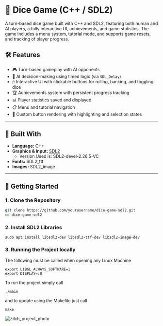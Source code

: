 # 🎲 Dice Game (C++ / SDL2)

A turn-based dice game built with C++ and SDL2, featuring both human and AI players, a fully interactive UI, achievements, and game statistics.
The game includes a menu system, tutorial mode, and supports game resets, and tracking of player progress.

## 🛠 Features

- 🎮 Turn-based gameplay with AI opponents
- 🧠 AI decision-making using timed logic (via `SDL_Delay`)
- 🖱 Interactive UI with clickable buttons for rolling, banking, and toggling dice
- 🏆 Achievements system with persistent progress tracking
- 📊 Player statistics saved and displayed
- 📋 Menu and tutorial navigation
- 🎨 Custom button rendering with highlighting and selection states

---

## 🔧 Built With
- **Language:** C++
- **Graphics & Input:** [SDL2](https://www.libsdl.org/)
  - Version Used is: SDL2-devel-2.26.5-VC  
- **Fonts:** SDL2_ttf
- **Images:** SDL2_image
---

## 🚀 Getting Started

### 1. Clone the Repository

```bash
git clone https://github.com/yourusername/dice-game-sdl2.git
cd dice-game-sdl2
```

### 2. Install SDL2 Libraries
```
sudo apt install libsdl2-dev libsdl2-ttf-dev libsdl2-image-dev
```

### 3. Running the Project locally
The following must be called when opening any Linux Machine
```
export LIBGL_ALWAYS_SOFTWARE=1
export DISPLAY=:0
```
To run the project simply call
```
./main
```
and to update using the Makefile just call
```
make
```

![Zilch_project_photo](https://github.com/user-attachments/assets/84a99212-daf8-4d68-a687-6ac84f536d81)
